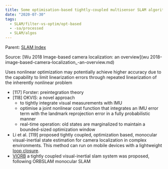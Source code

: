 ```yaml
---
title: Some optimisation-based tightly-coupled multisensor SLAM algorithms
date: "2020-07-30"
tags:
  - SLAM/filter-vs-optim/opt-based
  - -sa/processed
  - SLAM/algos
---
```


Parent: [SLAM Index](slam-index.md)

Source: [Wu 2018 Image-based camera localization: an overview](wu 2018-image-based-camera-localization_-an-overview.md)

Uses nonlinear optimization
may potentially achieve higher accuracy due to the capability to limit linearization errors through repeated linearization of the inherently nonlinear problem

*   \[117\] Forster: preintegration theory
*   \[118\] OKVIS: a novel approach
    *   to tightly integrate visual measurements with IMU
    *   optimise a joint nonlinear cost function that integrates an IMU error term with the landmark reprojection error in a fully probabilistic manner
    *   real-time operation: old states are marginalized to maintain a bounded-sized optimization window
*   Li et al. \[119\] proposed tightly coupled, optimization based, monocular visual-inertial state estimation for camera localization in complex environments. This method can run on mobile devices with a lightweight [loop closure](http://www.evernote.com/shard/s484/nl/217355218/75ada851-3e4e-88e0-9788-ee8cc5e2f104?title=Loop%20closure%20detection).
*   [VIORB](http://www.evernote.com/shard/s484/nl/217355218/014a8f28-8f7b-4178-aea8-c65f9ae1dd73) a tightly coupled visual-inertial slam system was proposed, following ORBSLAM monocular SLAM


